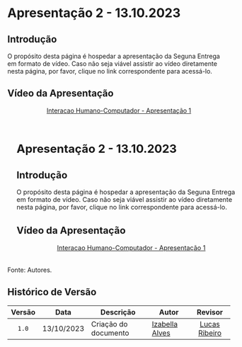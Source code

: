 # Apresentação 2 - 13.10.2023

## Introdução

O propósito desta página é hospedar a apresentação da Seguna Entrega em formato de vídeo. Caso não seja viável assistir ao vídeo diretamente nesta página, por favor, clique no link correspondente para acessá-lo.

## Vídeo da Apresentação

<p style="text-align: center"><a href="#" target="blanket">Interacao Humano-Computador - Apresentação 1</a></p>

<iframe width="560" height="315" src="#" title="Apresentação 1" frameborder="0" allow="accelerometer; autoplay; clipboard-write; encrypted-media; gyroscope; picture-in-picture" allowfullscreen></iframe>


Fonte: Autores.

## Histórico de Versão

|Versão|Data|Descrição|Autor|Revisor|
|:----:|----|---------|-----|:-------:|
|`1.0`|13/10/2023|Criação do documento|[Izabella Alves](https://github.com/izabellaalves)|[Lucas Ribeiro](https://github.com/lucassouz)|
